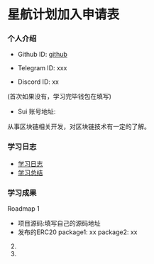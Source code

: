 # 星航计划加入申请表

### 个人介绍

* Github ID: [github](https://github.com/github)

* Telegram ID: xxx

* Discord ID: xx

(首次如果没有，学习完毕钱包在填写)
* Sui 账号地址:

从事区块链相关开发，对区块链技术有一定的了解。


### 学习日志

- [学习日志](journal.md)
- [学习总结](summary.md)

### 学习成果

Roadmap  1  
- 项目源码:填写自己的源码地址
- 发布的ERC20
package1: xx
package2: xx


2.


3. 

